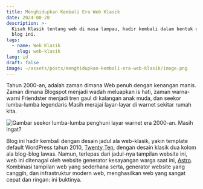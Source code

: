 ```yaml
---
title: Menghidupkan Kembali Era Web Klasik
date: 2024-08-20
description: >-
  Kisah Klasik tentang web di masa lampau, hadir kembali dalam bentuk desain
  blog ini.
tags:
  - name: Web Klasik
    slug: web-klasik
lang: id
draft: false
image: ~/assets/posts/menghidupkan-kembali-era-web-klasik/image.png
---
```

Tahun 2000-an, adalah zaman dimana Web penuh dengan kenangan manis. Zaman dimana Blogspot menjadi wadah meluapkan is hati, zaman warna-warni Friendster menjadi tren gaul di kalangan anak muda, dan seekor lumba-lumba legendaris Masih merajai layar-layar di warnet sekitar rumah kita.

![Gambar seekor lumba-lumba penghuni layar warnet era 2000-an. Masih ingat?](~/assets/posts/menghidupkan-kembali-era-web-klasik/lumba-lumba-legend.jpeg)

Blog ini hadir kembali dengan desain jadul ala web-klasik, yakin template default WordPress tahun 2010, [Twenty Ten](https://2010dev.wordpress.com/), dengan desain klasik dua kolom ala blog-blog lawas. Namun, terlepas dari jadul-nya tampilan website ini, web ini ditenagai oleh website generator kesayangan warga saat ini, [Astro](https://astro.build/). Kombinasi tampilan web yang sederhana serta, generator website yang canggih, dan infrastruktur modern web, menghasilkan web yang sangat cepat dan ringan: ini buktinya.

